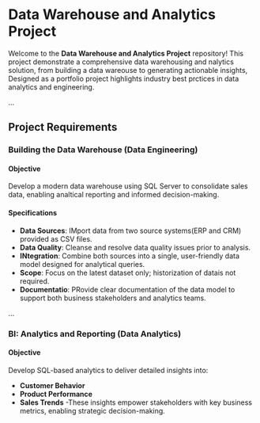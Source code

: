 # Data Warehouse and Analytics Project

Welcome to the **Data Warehouse and Analytics Project** repository! 
This project demonstrate a comprehensive data warehousing and nalytics solution, from building a data wareouse to generating actionable insights, Designed as a portfolio project highlights industry best prctices in data analytics and engineering.


...

## Project Requirements

### Building the Data Warehouse (Data Engineering)

#### Objective
Develop a modern data warehouse using SQL Server to consolidate sales data, enabling analtical reporting and informed decision-making.

#### Specifications
- **Data Sources**: IMport data from two source systems(ERP and CRM) provided as CSV files.
- **Data Quality**: Cleanse and resolve data quality issues prior to analysis.
- **INtegration**: Combine both sources into a single, user-friendly data model designed for analytical queries.
- **Scope**: Focus on the latest dataset only; historization of datais not required.
- **Documentatio**: PRovide clear documentation of the data model to support both business stakeholders and analytics teams.


...

### BI: Analytics and Reporting (Data Analytics)

#### Objective

Develop SQL-based analytics to deliver detailed insights into:

- **Customer Behavior**
- **Product Performance**
- **Sales Trends**
-These insights empower stakeholders with key business metrics, enabling strategic decision-making.











